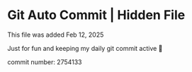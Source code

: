 # Git Auto Commit | Hidden File

This file was added Feb 12, 2025

Just for fun and keeping my daily git commit active 🤪

commit number: 2754133
